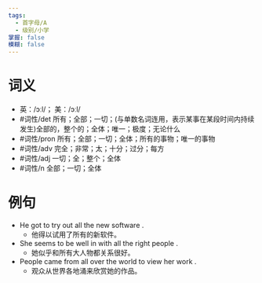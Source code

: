 ```yaml
---
tags:
  - 首字母/A
  - 级别/小学
掌握: false
模糊: false
---
```

# 词义
- 英：/ɔːl/； 美：/ɔːl/
- #词性/det  所有；全部；一切；(与单数名词连用，表示某事在某段时间内持续发生)全部的，整个的；全体；唯一；极度；无论什么
- #词性/pron  所有；全部；一切；全体；所有的事物；唯一的事物
- #词性/adv  完全；非常；太；十分；过分；每方
- #词性/adj  一切；全；整个；全体
- #词性/n  全部；一切；全体
# 例句
- He got to try out all the new software .
	- 他得以试用了所有的新软件。
- She seems to be well in with all the right people .
	- 她似乎和所有大人物都关系很好。
- People came from all over the world to view her work .
	- 观众从世界各地涌来欣赏她的作品。
